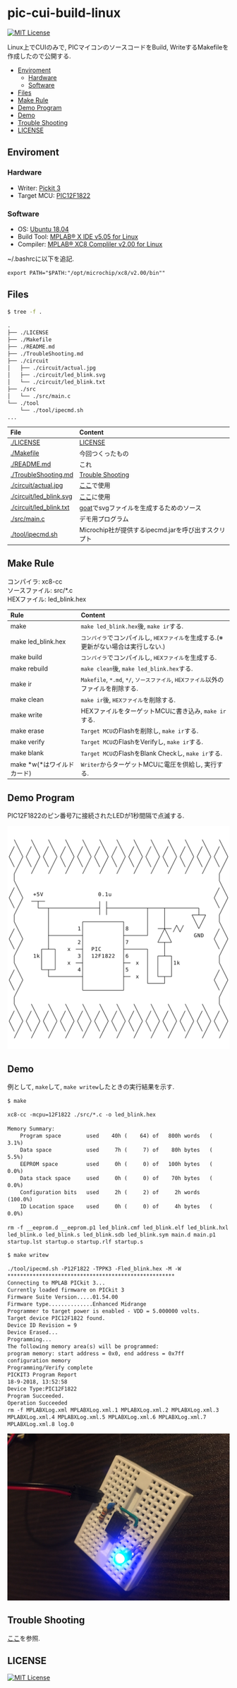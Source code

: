 # pic-cui-build-linux
[![MIT License](https://img.shields.io/badge/license-MIT-blue.svg?style=flat)](./LICENSE)

Linux上でCUIのみで, PICマイコンのソースコードをBuild, WriteするMakefileを作成したので公開する.

- [Enviroment](#enviroment)
    - [Hardware](#hardware)
    - [Software](#software)
- [Files](#files)
- [Make Rule](#make-rule)
- [Demo Program](#demo-program)
- [Demo](#demo)
- [Trouble Shooting](#trouble-shooting)
- [LICENSE](#license)

## Enviroment
### Hardware
- Writer: [Pickit 3](https://www.microchip.com/Developmenttools/ProductDetails/PG164130)
- Target MCU: [PIC12F1822](https://www.microchip.com/wwwproducts/en/PIC12F1822)

### Software
- OS: [Ubuntu 18.04](https://www.ubuntu.com/)
- Build Tool: [MPLAB® X IDE v5.05 for Linux](http://www.microchip.com/mplab/mplab-x-ide)
- Compiler: [MPLAB® XC8 Compliler v2.00 for Linux](http://www.microchip.com/mplab/compilers)

~/.bashrcに以下を追記.

```
export PATH="$PATH:"/opt/microchip/xc8/v2.00/bin""
```

## Files
```bash
$ tree -f .
```

```
.
├── ./LICENSE
├── ./Makefile
├── ./README.md
├── ./TroubleShooting.md
├── ./circuit
│   ├── ./circuit/actual.jpg
│   ├── ./circuit/led_blink.svg
│   └── ./circuit/led_blink.txt
├── ./src
│   └── ./src/main.c
└── ./tool
    └── ./tool/ipecmd.sh
...
```

|File|Content|
|:--|:--|
|[./LICENSE](./LICENSE)|[LICENSE](#license)|
|[./Makefile](./Makefile)|今回つくったもの|
|[./README.md](./README.md)|これ|
|[./TroubleShooting.md](./TroubleShooting.md)|[Trouble Shooting](#trouble-shooting)|
|[./circuit/actual.jpg](./circuit/actual.jpg)|[ここ](#demo)で使用|
|[./circuit/led_blink.svg](./circuit/led_blink.svg)|[ここ](#demo-program)に使用|
|[./circuit/led_blink.txt](./circuit/led_blink.txt)|[goat](https://github.com/blampe/goat)でsvgファイルを生成するためのソース|
|[./src/main.c](./src/main.c)|デモ用プログラム|
|[./tool/ipecmd.sh](./tool/ipecmd.sh)|Microchip社が提供するipecmd.jarを呼び出すスクリプト|

## Make Rule
コンパイラ: xc8-cc  
ソースファイル: src/*.c  
HEXファイル: led_blink.hex

|Rule|Content|
|:--|:--|
|make|`make led_blink.hex`後, `make ir`する.|
|make led_blink.hex|`コンパイラ`でコンパイルし, `HEXファイル`を生成する.(※更新がない場合は実行しない.)|
|make build|`コンパイラ`でコンパイルし, `HEXファイル`を生成する.|
|make rebuild|`make clean`後, `make led_blink.hex`する.|
|make ir|`Makefile`, `*.md`, `*/`, `ソースファイル`, `HEXファイル`以外のファイルを削除する.|
|make clean|`make ir`後, `HEXファイル`を削除する.|
|make write|HEXファイルをターゲットMCUに書き込み, `make ir`する.|
|make erase|`Target MCU`のFlashを削除し, `make ir`する.|
|make verify|`Target MCU`のFlashをVerifyし, `make ir`する.|
|make blank|`Target MCU`のFlashをBlank Checkし, `make ir`する.|
|make *w(*はワイルドカード)|`Writer`からターゲットMCUに電圧を供給し, 実行する.|

## Demo Program
PIC12F1822のピン番号7に接続されたLEDが1秒間隔で点滅する.

![Circuit](circuit/led_blink.svg "Circuit")

## Demo
例として, `make`して, `make writew`したときの実行結果を示す.

```bash
$ make
```

```
xc8-cc -mcpu=12F1822 ./src/*.c -o led_blink.hex

Memory Summary:
    Program space        used    40h (    64) of   800h words   (  3.1%)
    Data space           used     7h (     7) of    80h bytes   (  5.5%)
    EEPROM space         used     0h (     0) of   100h bytes   (  0.0%)
    Data stack space     used     0h (     0) of    70h bytes   (  0.0%)
    Configuration bits   used     2h (     2) of     2h words   (100.0%)
    ID Location space    used     0h (     0) of     4h bytes   (  0.0%)

rm -f __eeprom.d __eeprom.p1 led_blink.cmf led_blink.elf led_blink.hxl led_blink.o led_blink.s led_blink.sdb led_blink.sym main.d main.p1 startup.lst startup.o startup.rlf startup.s
```

```bash
$ make writew
```

```
./tool/ipecmd.sh -P12F1822 -TPPK3 -Fled_blink.hex -M -W
*****************************************************
Connecting to MPLAB PICkit 3...
Currently loaded firmware on PICkit 3
Firmware Suite Version.....01.54.00
Firmware type..............Enhanced Midrange
Programmer to target power is enabled - VDD = 5.000000 volts.
Target device PIC12F1822 found.
Device ID Revision = 9
Device Erased...
Programming...
The following memory area(s) will be programmed:
program memory: start address = 0x0, end address = 0x7ff
configuration memory
Programming/Verify complete
PICKIT3 Program Report
18-9-2018, 13:52:58
Device Type:PIC12F1822
Program Succeeded.
Operation Succeeded
rm -f MPLABXLog.xml MPLABXLog.xml.1 MPLABXLog.xml.2 MPLABXLog.xml.3 MPLABXLog.xml.4 MPLABXLog.xml.5 MPLABXLog.xml.6 MPLABXLog.xml.7 MPLABXLog.xml.8 log.0
```

![actual](./circuit/actual.jpg)

## Trouble Shooting

[ここ](./TroubleShooting.md)を参照.

## LICENSE
[![MIT License](https://img.shields.io/badge/license-MIT-blue.svg?style=flat)](LICENSE)

